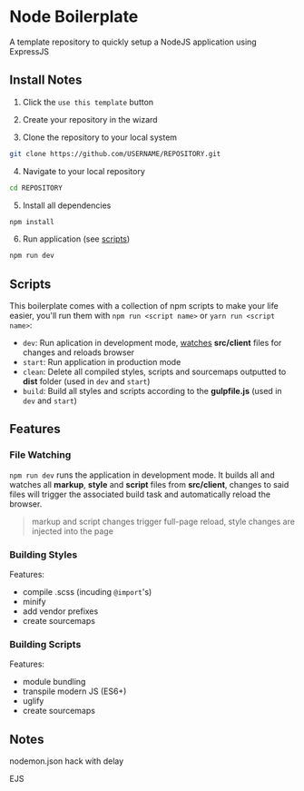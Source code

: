 # Node Boilerplate

A template repository to quickly setup a NodeJS application using ExpressJS

## Install Notes

1. Click the `use this template` button

2. Create your repository in the wizard

3. Clone the repository to your local system

```sh
git clone https://github.com/USERNAME/REPOSITORY.git
```

4. Navigate to your local repository

```sh
cd REPOSITORY
```

5. Install all dependencies

```sh
npm install
```

6. Run application (see [scripts](#scripts))

```sh
npm run dev
```

## Scripts

This boilerplate comes with a collection of npm scripts to make your life easier, you'll run them with `npm run <script name>` or `yarn run <script name>`:

* `dev`: Run aplication in development mode, [watches](#file-watching) **src/client** files for changes and reloads browser
* `start`: Run application in production mode
* `clean`: Delete all compiled styles, scripts and sourcemaps outputted to **dist** folder (used in `dev` and `start`)
* `build`: Build all styles and scripts according to the **gulpfile.js** (used in `dev` and `start`)

## Features

### File Watching

`npm run dev` runs the application in development mode. It builds all and watches all **markup**, **style** and **script** files from **src/client**, changes to said files will trigger the associated build task and automatically reload the browser.

>markup and script changes trigger full-page reload, style changes are injected into the page

### Building Styles

Features: 
* compile .scss (incuding `@import`'s)
* minify
* add vendor prefixes
* create sourcemaps

### Building Scripts

Features: 
* module bundling
* transpile modern JS (ES6+)
* uglify
* create sourcemaps

## Notes

nodemon.json hack with delay 

EJS
